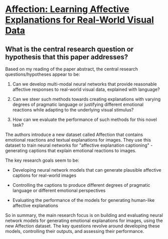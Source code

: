 # [Affection: Learning Affective Explanations for Real-World Visual Data](https://arxiv.org/abs/2210.01946)

## What is the central research question or hypothesis that this paper addresses?

 Based on my reading of the paper abstract, the central research questions/hypotheses appear to be:

1) Can we develop multi-modal neural networks that provide reasonable affective responses to real-world visual data, explained with language? 

2) Can we steer such methods towards creating explanations with varying degrees of pragmatic language or justifying different emotional reactions while adapting to the underlying visual stimulus? 

3) How can we evaluate the performance of such methods for this novel task?

The authors introduce a new dataset called Affection that contains emotional reactions and textual explanations for images. They use this dataset to train neural networks for "affective explanation captioning" - generating captions that explain emotional reactions to images. 

The key research goals seem to be:

- Developing neural network models that can generate plausible affective captions for real-world images

- Controlling the captions to produce different degrees of pragmatic language or different emotional perspectives

- Evaluating the performance of the models for generating human-like affective explanations

So in summary, the main research focus is on building and evaluating neural network models for generating emotional explanations for images, using the new Affection dataset. The key questions revolve around developing these models, controlling their outputs, and assessing their performance.
